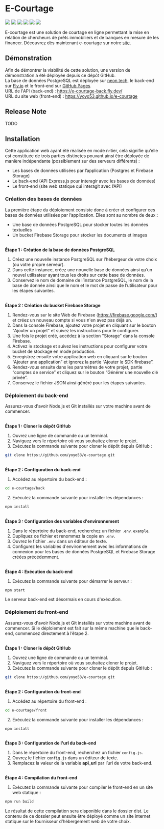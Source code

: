 # E-Courtage
[![](https://img.shields.io/badge/postgres-%23316192.svg?style=for-the-badge&logo=postgresql&logoColor=white)](https://www.postgresql.org/)
[![](https://img.shields.io/badge/Firebase-039BE5?style=for-the-badge&logo=Firebase&logoColor=white)](https://firebase.google.com/)
[![](https://img.shields.io/badge/node.js-6DA55F?style=for-the-badge&logo=node.js&logoColor=white)](https://nodejs.org/)
[![](https://img.shields.io/badge/express.js-%23404d59.svg?style=for-the-badge&logo=express&logoColor=%2361DAFB)](https://expressjs.com/)
[![](https://img.shields.io/badge/Sequelize-52B0E7?style=for-the-badge&logo=Sequelize&logoColor=white)](https://sequelize.org/)
[![](https://img.shields.io/badge/vuejs-%2335495e.svg?style=for-the-badge&logo=vuedotjs&logoColor=%234FC08D)](https://vuejs.org/)

E-courtage est une solution de courtage en ligne permettant la mise en relation de chercheurs de prêts immobiliers et de banques en mesure de les financer. Découvrez dès maintenant e-courtage sur notre [site](https://yoyo53.github.io/e-courtage).

## Démonstration

Afin de démontrer la viabilité de cette solution, une version de démonstration a été déployée depuis ce dépôt GitHub.  
La base de données PostgreSQL est déployée sur [neon.tech](https://neon.tech), le back-end sur [Fly.io](https://fly.io) et le front-end sur [GitHub Pages](https://pages.github.com/).  
URL de l'API (back-end) : <https://e-courtage-back.fly.dev/>  
URL du site web (front-end) : <https://yoyo53.github.io/e-courtage>

## Release Note

TODO

## Installation

Cette application web ayant été réalisée en mode n-tier, cela signifie qu’elle est constituée de trois parties distinctes pouvant ainsi être déployée de manière indépendante (possiblement sur des serveurs différents) :
- Les bases de données utilisées par l’application (Postgres et Firebase Storage)
- Le back-end (API Express.js pour interagir avec les bases de données)
- Le front-end (site web statique qui interagit avec l’API)

### Création des bases de données

La première étape du déploiement consiste donc à créer et configurer ces bases de données utilisées par l’application. Elles sont au nombre de deux :
-	Une base de données PostgreSQL pour stocker toutes les données textuelles
-	Un bucket Firebase Storage pour stocker les documents et images

\
**Étape 1 : Création de la base de données PostgreSQL**
1. Créez une nouvelle instance PostgreSQL sur l’hébergeur de votre choix (ou votre propre serveur).
2. Dans cette instance, créez une nouvelle base de données ainsi qu’un nouvel utilisateur ayant tous les droits sur cette base de données.
3. Conservez le nom de domaine de l’instance PostgreSQL, le nom de la base de donnée ainsi que le nom et le mot de passe de l’utilisateur pour les étapes suivantes.

\
**Étape 2 : Création du bucket Firebase Storage**
1. Rendez-vous sur le site Web de Firebase (https://firebase.google.com/) et créez un nouveau compte si vous n'en avez pas déjà un.
2. Dans la console Firebase, ajoutez votre projet en cliquant sur le bouton "Ajouter un projet" et suivez les instructions pour le configurer.
3. Une fois le projet créé, accédez à la section "Storage" dans la console Firebase.
4. Activez le stockage et suivez les instructions pour configurer votre bucket de stockage en mode production.
5. Enregistrez ensuite votre application web en cliquant sur le bouton “Ajouter une application” et ignorez la partie “Ajouter le SDK firebase”.
6. Rendez-vous ensuite dans les paramètres de votre projet, partie “comptes de service” et cliquez sur le bouton “Générer une nouvelle clé privée”. 
7. Conservez le fichier JSON ainsi généré pour les étapes suivantes.

### Déploiement du back-end

Assurez-vous d'avoir Node.js et Git installés sur votre machine avant de commencer.

\
**Étape 1 : Cloner le dépôt GitHub**
1. Ouvrez une ligne de commande ou un terminal.
2. Naviguez vers le répertoire où vous souhaitez cloner le projet.
3. Exécutez la commande suivante pour cloner le dépôt depuis GitHub :
```bash
git clone https://github.com/yoyo53/e-courtage.git
```

\
**Étape 2 : Configuration du back-end**
1. Accédez au répertoire du back-end :
```bash
cd e-courtage/back
```
2. Exécutez la commande suivante pour installer les dépendances :
```bash
npm install
```

\
**Étape 3 : Configuration des variables d'environnement**
1. Dans le répertoire du back-end, recherchez un fichier `.env.example`.
2. Dupliquez ce fichier et renommez la copie en `.env`.
3. Ouvrez le fichier `.env` dans un éditeur de texte.
4. Configurez les variables d'environnement avec les informations de connexion pour les bases de données PostgreSQL et Firebase Storage créées précédemment.

\
**Étape 4 : Exécution du back-end**
1. Exécutez la commande suivante pour démarrer le serveur :
```bash
npm start
```
Le serveur back-end est désormais en cours d'exécution.

### Déploiement du front-end

Assurez-vous d'avoir Node.js et Git installés sur votre machine avant de commencer. Si le déploiement est fait sur la même machine que le back-end, commencez directement à l’étape 2.

\
**Étape 1 : Cloner le dépôt GitHub**
1. Ouvrez une ligne de commande ou un terminal.
2. Naviguez vers le répertoire où vous souhaitez cloner le projet.
3. Exécutez la commande suivante pour cloner le dépôt depuis GitHub :
```bash
git clone https://github.com/yoyo53/e-courtage.git
```

\
**Étape 2 : Configuration du front-end**
1. Accédez au répertoire du front-end :
```bash
cd e-courtage/front
```
2. Exécutez la commande suivante pour installer les dépendances :
```bash
npm install
```

\
**Étape 3 : Configuration de l'url du back-end**
1. Dans le répertoire du front-end, recherchez un fichier `config.js`.
2. Ouvrez le fichier `config.js` dans un éditeur de texte.
3. Remplacez la valeur de la variable **api_url** par l’url de votre back-end.

\
**Étape 4 : Compilation du front-end**
1. Exécutez la commande suivante pour compiler le front-end en un site web statique :
```bash
npm run build
```
Le résultat de cette compilation sera disponible dans le dossier dist. Le contenu de ce dossier peut ensuite être déployé comme un site internet statique sur le fournisseur d’hébergement web de votre choix.

